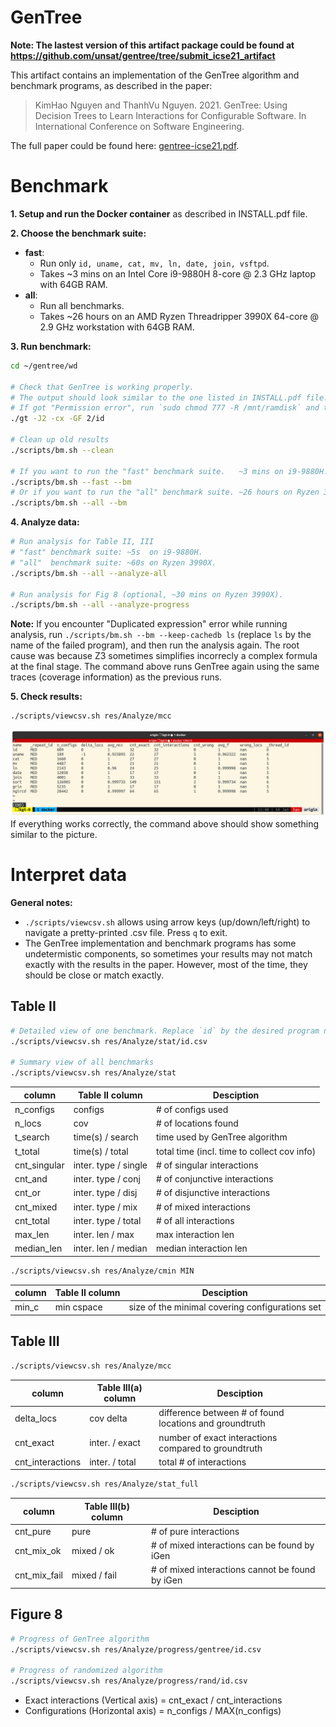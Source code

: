 # GenTree

**Note: The lastest version of this artifact package could be found at https://github.com/unsat/gentree/tree/submit_icse21_artifact**

This artifact contains an implementation of the GenTree algorithm and benchmark programs, as described in the paper:
> KimHao Nguyen and ThanhVu Nguyen. 2021. GenTree: Using Decision Trees to Learn Interactions for Configurable Software. In International Conference on Software Engineering.

The full paper could be found here: [gentree-icse21.pdf](https://github.com/unsat/gentree/releases/download/submit_icse21/gentree-icse21.pdf).

# Benchmark

**1. Setup and run the Docker container** as described in INSTALL.pdf file.

**2. Choose the benchmark suite:**
   - **fast**:
     - Run only `id, uname, cat, mv, ln, date, join, vsftpd`.
     - Takes ~3 mins on an Intel Core i9-9880H 8-core @ 2.3 GHz laptop with 64GB RAM.
   - **all**:
     - Run all benchmarks.
     - Takes ~26 hours on an AMD Ryzen Threadripper 3990X 64-core @ 2.9 GHz workstation with 64GB RAM.

**3. Run benchmark:**
```bash
cd ~/gentree/wd

# Check that GenTree is working properly.
# The output should look similar to the one listed in INSTALL.pdf file.
# If got "Permission error", run `sudo chmod 777 -R /mnt/ramdisk` and try again.
./gt -J2 -cx -GF 2/id

# Clean up old results
./scripts/bm.sh --clean

# If you want to run the "fast" benchmark suite.   ~3 mins on i9-9880H.
./scripts/bm.sh --fast --bm
# Or if you want to run the "all" benchmark suite. ~26 hours on Ryzen 3990X.
./scripts/bm.sh --all --bm
```

**4. Analyze data:**
```bash
# Run analysis for Table II, III
# "fast" benchmark suite: ~5s  on i9-9880H.
# "all"  benchmark suite: ~60s on Ryzen 3990X.
./scripts/bm.sh --all --analyze-all

# Run analysis for Fig 8 (optional, ~30 mins on Ryzen 3990X).
./scripts/bm.sh --all --analyze-progress
```

**Note:** If you encounter "Duplicated expression" error while running analysis, run
`./scripts/bm.sh --bm --keep-cachedb ls` (replace `ls` by the name of the failed program), and then run the analysis again. The root cause was because Z3 sometimes simplifies incorrecly a complex formula at the final stage. The command above runs GenTree again using the same traces (coverage information) as the previous runs.

**5. Check results:**
```bash
./scripts/viewcsv.sh res/Analyze/mcc
```
![](screenshot_analysis.png)
If everything works correctly, the command above should show something similar to the picture.

# Interpret data

**General notes:**
- `./scripts/viewcsv.sh` allows using arrow keys (up/down/left/right) to navigate a pretty-printed .csv file. Press `q` to exit.
- The GenTree implementation and benchmark programs has some undetermistic components, so sometimes your results may not match exactly with the results in the paper. However, most of the time, they should be close or match exactly.

## Table II
```bash
# Detailed view of one benchmark. Replace `id` by the desired program name.
./scripts/viewcsv.sh res/Analyze/stat/id.csv

# Summary view of all benchmarks
./scripts/viewcsv.sh res/Analyze/stat
```
| column       | Table II column      | Desciption                                  |
| ------------ | -------------------- | ------------------------------------------- |
| n_configs    | configs              | # of configs used                           |
| n_locs       | cov                  | # of locations found                        |
| t_search     | time(s) / search     | time used by GenTree algorithm              |
| t_total      | time(s) / total      | total time (incl. time to collect cov info) |
| cnt_singular | inter. type / single | # of singular interactions                  |
| cnt_and      | inter. type / conj   | # of conjunctive interactions               |
| cnt_or       | inter. type / disj   | # of disjunctive interactions               |
| cnt_mixed    | inter. type / mix    | # of mixed interactions                     |
| cnt_total    | inter. type / total  | # of all interactions                       |
| max_len      | inter. len / max     | max interaction len                         |
| median_len   | inter. len / median  | median interaction len                      |

```bash
./scripts/viewcsv.sh res/Analyze/cmin MIN
```
| column | Table II column | Desciption                                      |
| ------ | --------------- | ----------------------------------------------- |
| min_c  | min cspace      | size of the minimal covering configurations set |

## Table III
```bash
./scripts/viewcsv.sh res/Analyze/mcc
```
| column           | Table III(a) column | Desciption                                              |
| ---------------- | ------------------- | ------------------------------------------------------- |
| delta_locs       | cov delta           | difference between # of found locations and groundtruth |
| cnt_exact        | inter. / exact      | number of exact interactions compared to groundtruth    |
| cnt_interactions | inter. / total      | total # of interactions                                 |
```bash
./scripts/viewcsv.sh res/Analyze/stat_full
```
| column       | Table III(b) column | Desciption                                      |
| ------------ | ------------------- | ----------------------------------------------- |
| cnt_pure     | pure                | # of pure interactions                          |
| cnt_mix_ok   | mixed / ok          | # of mixed interactions can be found by iGen    |
| cnt_mix_fail | mixed / fail        | # of mixed interactions cannot be found by iGen |

## Figure 8
```bash
# Progress of GenTree algorithm
./scripts/viewcsv.sh res/Analyze/progress/gentree/id.csv

# Progress of randomized algorithm
./scripts/viewcsv.sh res/Analyze/progress/rand/id.csv
```
- Exact interactions (Vertical axis) = cnt_exact / cnt_interactions
- Configurations (Horizontal axis) = n_configs / MAX(n_configs)
